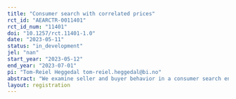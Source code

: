```yaml
---
title: "Consumer search with correlated prices"
rct_id: "AEARCTR-0011401"
rct_id_num: "11401"
doi: "10.1257/rct.11401-1.0"
date: "2023-05-11"
status: "in_development"
jel: "nan"
start_year: "2023-05-12"
end_year: "2023-07-01"
pi: "Tom-Reiel Heggedal tom-reiel.heggedal@bi.no"
abstract: "We examine seller and buyer behavior in a consumer search environment. The novelty of the environment is that sellers with a given probability either decide on a price themselves or it is set at a predetermined level. This price setting information is private to the sellers. "
layout: registration
---
```


